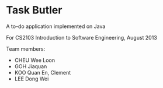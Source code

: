 Task Butler
=================

A to-do application implemented on Java

For CS2103 Introduction to Software Engineering, August 2013 

Team members:
* CHEU Wee Loon
* GOH Jiaquan
* KOO Quan En, Clement
* LEE Dong Wei
